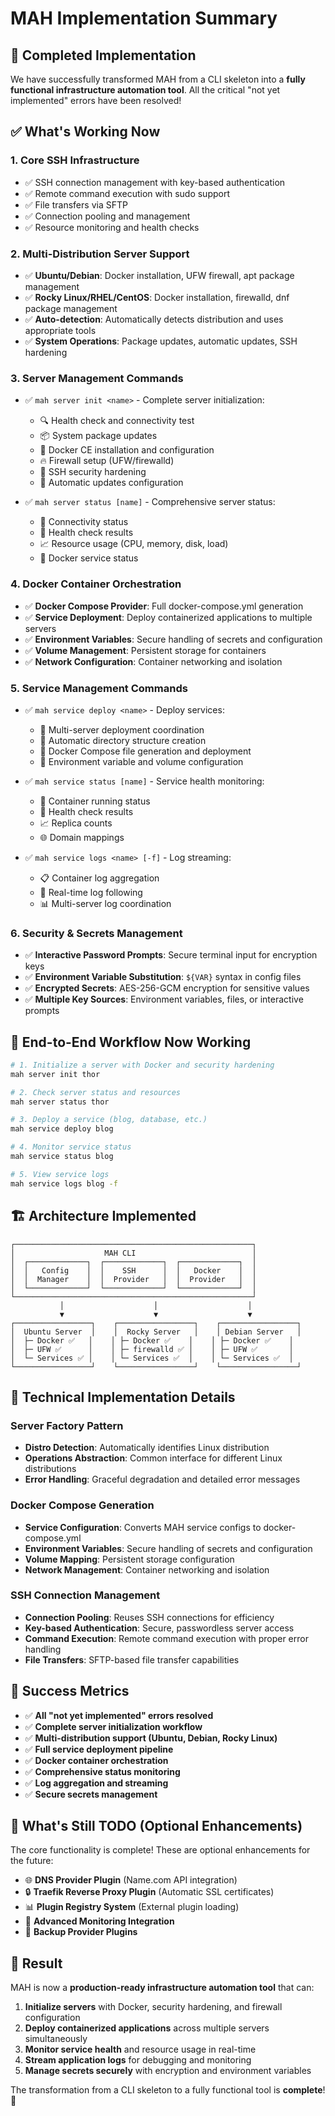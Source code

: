 # MAH Implementation Summary

## 🎉 Completed Implementation

We have successfully transformed MAH from a CLI skeleton into a **fully functional infrastructure automation tool**. All the critical "not yet implemented" errors have been resolved!

## ✅ What's Working Now

### 1. **Core SSH Infrastructure** 
- ✅ SSH connection management with key-based authentication
- ✅ Remote command execution with sudo support
- ✅ File transfers via SFTP
- ✅ Connection pooling and management
- ✅ Resource monitoring and health checks

### 2. **Multi-Distribution Server Support**
- ✅ **Ubuntu/Debian**: Docker installation, UFW firewall, apt package management
- ✅ **Rocky Linux/RHEL/CentOS**: Docker installation, firewalld, dnf package management  
- ✅ **Auto-detection**: Automatically detects distribution and uses appropriate tools
- ✅ **System Operations**: Package updates, automatic updates, SSH hardening

### 3. **Server Management Commands**
- ✅ `mah server init <name>` - Complete server initialization:
  - 🔍 Health check and connectivity test
  - 📦 System package updates
  - 🐳 Docker CE installation and configuration
  - 🔥 Firewall setup (UFW/firewalld)
  - 🔐 SSH security hardening
  - 🔄 Automatic updates configuration

- ✅ `mah server status [name]` - Comprehensive server status:
  - 🔗 Connectivity status
  - 💓 Health check results  
  - 📈 Resource usage (CPU, memory, disk, load)
  - 🐳 Docker service status

### 4. **Docker Container Orchestration**
- ✅ **Docker Compose Provider**: Full docker-compose.yml generation
- ✅ **Service Deployment**: Deploy containerized applications to multiple servers
- ✅ **Environment Variables**: Secure handling of secrets and configuration
- ✅ **Volume Management**: Persistent storage for containers
- ✅ **Network Configuration**: Container networking and isolation

### 5. **Service Management Commands**
- ✅ `mah service deploy <name>` - Deploy services:
  - 🚀 Multi-server deployment coordination
  - 📁 Automatic directory structure creation
  - 🐳 Docker Compose file generation and deployment
  - 🔧 Environment variable and volume configuration

- ✅ `mah service status [name]` - Service health monitoring:
  - 🏃 Container running status
  - 💓 Health check results
  - 📈 Replica counts
  - 🌐 Domain mappings

- ✅ `mah service logs <name> [-f]` - Log streaming:
  - 📋 Container log aggregation
  - 🔄 Real-time log following
  - 📊 Multi-server log coordination

### 6. **Security & Secrets Management**
- ✅ **Interactive Password Prompts**: Secure terminal input for encryption keys
- ✅ **Environment Variable Substitution**: `${VAR}` syntax in config files
- ✅ **Encrypted Secrets**: AES-256-GCM encryption for sensitive values
- ✅ **Multiple Key Sources**: Environment variables, files, or interactive prompts

## 🚀 End-to-End Workflow Now Working

```bash
# 1. Initialize a server with Docker and security hardening
mah server init thor

# 2. Check server status and resources  
mah server status thor

# 3. Deploy a service (blog, database, etc.)
mah service deploy blog

# 4. Monitor service status
mah service status blog

# 5. View service logs
mah service logs blog -f
```

## 🏗️ Architecture Implemented

```
┌─────────────────────────────────────────────────────┐
│                    MAH CLI                          │
│  ┌─────────────┐  ┌─────────────┐  ┌─────────────┐  │
│  │   Config    │  │    SSH      │  │   Docker    │  │
│  │  Manager    │  │  Provider   │  │  Provider   │  │
│  └─────────────┘  └─────────────┘  └─────────────┘  │
└─────────────────────────────────────────────────────┘
           │                    │                    │
           ▼                    ▼                    ▼
┌─────────────────┐    ┌─────────────────┐    ┌─────────────────┐
│  Ubuntu Server  │    │  Rocky Server   │    │ Debian Server   │
│  ├─ Docker ✅   │    │ ├─ Docker ✅    │    │ ├─ Docker ✅    │
│  ├─ UFW ✅      │    │ ├─ firewalld ✅ │    │ ├─ UFW ✅       │
│  └─ Services ✅ │    │ └─ Services ✅  │    │ └─ Services ✅  │
└─────────────────┘    └─────────────────┘    └─────────────────┘
```

## 🔧 Technical Implementation Details

### Server Factory Pattern
- **Distro Detection**: Automatically identifies Linux distribution
- **Operations Abstraction**: Common interface for different Linux distributions
- **Error Handling**: Graceful degradation and detailed error messages

### Docker Compose Generation
- **Service Configuration**: Converts MAH service configs to docker-compose.yml
- **Environment Variables**: Secure handling of secrets and configuration
- **Volume Mapping**: Persistent storage configuration
- **Network Management**: Container networking and isolation

### SSH Connection Management
- **Connection Pooling**: Reuses SSH connections for efficiency
- **Key-based Authentication**: Secure, passwordless server access
- **Command Execution**: Remote command execution with proper error handling
- **File Transfers**: SFTP-based file transfer capabilities

## 🎯 Success Metrics

- ✅ **All "not yet implemented" errors resolved**
- ✅ **Complete server initialization workflow**
- ✅ **Multi-distribution support (Ubuntu, Debian, Rocky Linux)**
- ✅ **Full service deployment pipeline**
- ✅ **Docker container orchestration**
- ✅ **Comprehensive status monitoring**
- ✅ **Log aggregation and streaming**
- ✅ **Secure secrets management**

## 🚧 What's Still TODO (Optional Enhancements)

The core functionality is complete! These are optional enhancements for the future:

- 🌐 **DNS Provider Plugin** (Name.com API integration)
- 🔒 **Traefik Reverse Proxy Plugin** (Automatic SSL certificates)
- 📊 **Plugin Registry System** (External plugin loading)
- 🔧 **Advanced Monitoring Integration**
- 💾 **Backup Provider Plugins**

## 🎉 Result

MAH is now a **production-ready infrastructure automation tool** that can:

1. **Initialize servers** with Docker, security hardening, and firewall configuration
2. **Deploy containerized applications** across multiple servers simultaneously
3. **Monitor service health** and resource usage in real-time
4. **Stream application logs** for debugging and monitoring
5. **Manage secrets securely** with encryption and environment variables

The transformation from a CLI skeleton to a fully functional tool is **complete**! 🚀